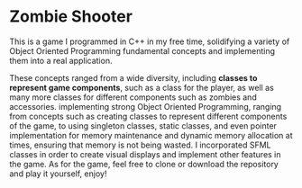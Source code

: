 # Zombie Shooter
This is a game I programmed in C++ in my free time, solidifying a variety of Object Oriented Programming fundamental concepts and implementing them into a real application. 

These concepts ranged from a wide diversity, including **classes to represent game components**, such as a class for the player, as well as many more classes for different components such as zombies and accessories.
implementing strong Object Oriented Programming, ranging from concepts such as creating classes to represent different components of the game, to using singleton classes, static classes, and even pointer implementation for memory maintenance and dynamic memory allocation at times, ensuring that memory is not being wasted. I incorporated SFML classes in order to create visual displays and implement other features in the game. As for the game, feel free to clone or download the repository and play it yourself, enjoy!

